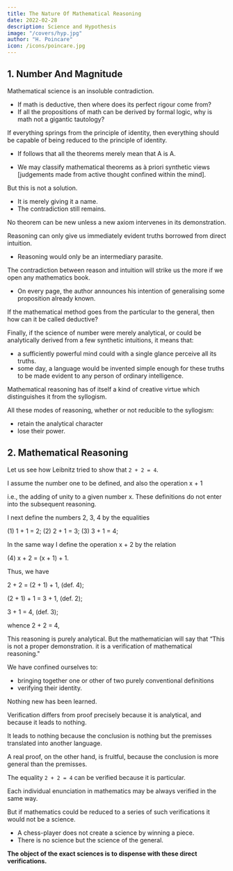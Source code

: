 ```yaml
---
title: The Nature Of Mathematical Reasoning
date: 2022-02-28
description: Science and Hypothesis
image: "/covers/hyp.jpg"
author: "H. Poincare"
icon: /icons/poincare.jpg
---
```



## 1. Number And Magnitude


<!-- The very possibility of  -->

Mathematical science is an insoluble contradiction. 
- If math is deductive, then where does its perfect rigour come from?
- If all the propositions of math can be derived by formal logic, why is math not a gigantic tautology?

<!--   then where does its perfect rigour come from? -->

<!-- If this science is only deductive in appearance, from whence is derived that  which is challenged by none?  -->

<!-- If, on the contrary, , how is it that mathematics is not reduced to a ?  -->

<!-- The syllogism can teach us nothing essentially new. -->

If everything springs from the principle of identity, then everything should be capable of being reduced to the principle of identity. 
- If follows that all the theorems merely mean that A is A.

<!-- No doubt we may refer back to axioms which are at the source of all these reasonings. If it is felt that they cannot be reduced to the principle of contradiction, if we decline to see in them any more than experimental facts which have no part or lot in mathematical necessity, there is still one resource left to us:  -->

- We may classify mathematical theorems as à priori synthetic views [judgements made from active thought confined within the mind]. 

But this is not a solution.
- It is merely giving it a name. 
- The <!-- ; and even if the nature of the synthetic views had no longer for us any mystery, the --> contradiction still remains. 

<!-- Syllogistic reasoning remains incapable of adding anything to the data that are given it. The data are reduced to axioms, which is all that we should find in the conclusions.  -->

No theorem can be new unless a new axiom intervenes in its demonstration.

Reasoning can only give us immediately evident truths borrowed from direct intuition. 
- Reasoning would only be an intermediary parasite. 

<!-- Should we not therefore have reason for asking if the syllogistic apparatus serves only to disguise what we have borrowed? -->

The contradiction between reason and intuition will strike us the more if we open any mathematics book. 
- On every page, the author announces his intention of generalising some proposition already known.

If the mathematical method goes from the particular to the general, then how can it be called deductive?

<!-- -nature of mathematical reasoning. -->

Finally, if the science of number were merely analytical, or could be analytically derived from a few synthetic intuitions, it means that:
- a sufficiently powerful mind could with a single glance perceive all its truths. 
- some day, a language would be invented simple enough for these truths to be made evident to any person of ordinary intelligence.

<!-- Even if these consequences are challenged, it must be granted that  -->

Mathematical reasoning has of itself a kind of creative virtue which distinguishes it from the syllogism.

<!-- We shall not, for instance, find the key to the mystery in the frequent use of the rule by which the same uniform operation applied to two equal numbers will give identical results.  -->

All these modes of reasoning, whether or not reducible to the syllogism:
- retain the analytical character<!-- , and ipso facto, --> 
- lose their power.

<!-- science and hypothesis -->

## 2. Mathematical Reasoning

<!-- The argument is an old one.  -->

Let us see how Leibnitz tried to show that `2 + 2 = 4`. 

I assume the number one to be defined, and also the operation x + 1

i.e., the adding of unity to a given number x. These definitions do not enter into the subsequent reasoning. 

I next define the numbers 2, 3, 4 by the equalities

(1) 1 + 1 = 2;
(2) 2 + 1 = 3;
(3) 3 + 1 = 4;

In the same way I define the operation x + 2 by the relation

(4) x + 2 = (x + 1) + 1.

Thus, we have

2 + 2 = (2 + 1) + 1, (def. 4);

(2 + 1) + 1 = 3 + 1, (def. 2);

3 + 1 = 4, (def. 3);

whence 2 + 2 = 4,


This reasoning is purely analytical. But the mathematician will say that “This is not a proper demonstration. it is a verification of mathematical reasoning."

We have confined ourselves to:
- bringing together one or other of two purely conventional definitions
- verifying their identity. 

Nothing new has been learned. 

Verification differs from proof precisely because it is analytical, and because it leads to nothing. 

It leads to nothing because the conclusion is nothing but the premisses translated into another language. 

A real proof, on the other hand, is fruitful, because the conclusion is more general than the premisses. 

The equality `2 + 2 = 4` can be verified because it is particular.

Each individual enunciation in mathematics may be always verified in the same way. 

But if mathematics could be reduced to a series of such verifications it would not be a science. 
- A chess-player does not create a science by winning a piece. 
- There is no science but the science of the general. 

**The object of the exact sciences is to dispense with these direct verifications.**
